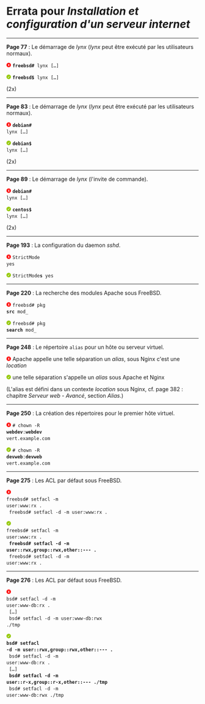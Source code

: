# Errata pour *Installation et configuration d'un serveur internet*

---

**Page 77** : Le démarrage de *lynx* (*lynx* peut être exécuté par les utilisateurs normaux).

![Non](images/non.png) <code>**freebsd#** lynx [&hellip;]</code>

![Oui](images/oui.png) <code>**freebsd$** lynx [&hellip;]</code>

(2x)

---

**Page 83** : Le démarrage de *lynx* (*lynx* peut être exécuté par les utilisateurs normaux).

![Non](images/non.png) <code>**debian#** lynx [&hellip;]</code>

![Oui](images/oui.png) <code>**debian$** lynx [&hellip;]</code>

(2x)

---

**Page 89** : Le démarrage de *lynx* (l'invite de commande).

![Non](images/non.png) <code>**debian#** lynx [&hellip;]</code>

![Oui](images/oui.png) <code>**centos$** lynx [&hellip;]</code>

(2x)

---

**Page 193** : La configuration du daemon *sshd*.

![Non](images/non.png) <code>StrictMode yes</code>

![Oui](images/oui.png) <code>StrictMode**s** yes</code>

---

**Page 220** : La recherche des modules Apache sous FreeBSD.

![Non](images/non.png) <code>freebsd# pkg **src** mod_</code>

![Oui](images/oui.png) <code>freebsd# pkg **search** mod_</code>

---

**Page 248** : Le répertoire <code>alias</code> pour un hôte ou serveur virtuel.

![Non](images/non.png) Apache appelle une telle séparation un *alias*, sous Nginx c'est une *location*

![Oui](images/oui.png) une telle séparation s'appelle un *alias* sous Apache et Nginx

(L'alias est défini dans un contexte *location* sous Nginx, cf. page 382 : chapitre *Serveur web - Avancé*, section *Alias*.)

---

**Page 250** : La création des répertoires pour le premier hôte virtuel.

![Non](images/non.png) <code># chown -R **webdev**:**webdev** vert.example.com</code>

![Oui](images/oui.png) <code># chown -R **devweb**:**devweb** vert.example.com</code>

---

**Page 275** : Les ACL par défaut sous FreeBSD.

![Non](images/non.png)<br>
<code>freebsd# setfacl -m user:www:rx .<br>
freebsd# setfacl -d -m user:www:rx .</code>

![Oui](images/oui.png)<br>
<code>freebsd# setfacl -m user:www:rx .<br>
<strong>freebsd# setfacl -d -m user::rwx,group::rwx,other::\-\-\- .</strong><br>
freebsd# setfacl -d -m user:www:rx .</code>

---

**Page 276** : Les ACL par défaut sous FreeBSD.

![Non](images/non.png)<br>
<code>bsd# setfacl -d -m user:www-db:rx .<br>
[&hellip;]<br>
bsd# setfacl -d -m user:www-db:rwx ./tmp</code>

![Oui](images/oui.png)<br>
<code><strong>bsd# setfacl -d -m user::rwx,group::rwx,other::\-\-\- .</strong><br>
bsd# setfacl -d -m user:www-db:rx .<br>
[&hellip;]<br>
<strong>bsd# setfacl -d -m user::r-x,group::r-x,other::\-\-\- ./tmp</strong><br>
bsd# setfacl -d -m user:www-db:rwx ./tmp</code>
